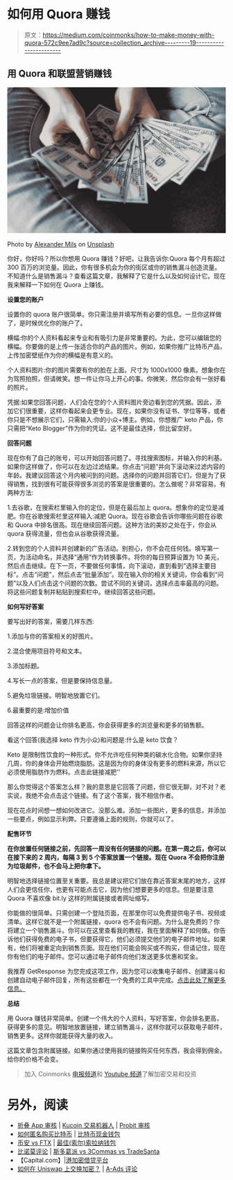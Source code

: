 # 如何用 Quora 赚钱

> 原文：<https://medium.com/coinmonks/how-to-make-money-with-quora-572c9ee7ad9c?source=collection_archive---------19----------------------->

## 用 Quora 和联盟营销赚钱

![](img/3066801fd23ab45ca30b813c65a30dec.png)

Photo by [Alexander Mils](https://unsplash.com/@alexandermils?utm_source=medium&utm_medium=referral) on [Unsplash](https://unsplash.com?utm_source=medium&utm_medium=referral)

你好，你好吗？所以你想用 Quora 赚钱？好吧，让我告诉你:Quora 每个月有超过 300 百万的浏览量。因此，你有很多机会为你的街区或你的销售漏斗创造流量。不知道什么是销售漏斗？查看这篇文章，我解释了它是什么以及如何设计它。现在我来解释一下如何在 Quora 上赚钱。

**设置您的账户**

设置你的 quora 账户很简单。你只需注册并填写所有必要的信息。一旦你这样做了，是时候优化你的账户了。

横幅:你的个人资料看起来专业和有吸引力是非常重要的。为此，您可以编辑您的横幅。你要做的是上传一张适合你的产品的图片。例如，如果你推广比特币产品，上传加密壁纸作为你的横幅是有意义的。

个人资料图片:你的图片需要有你的脸在上面。尺寸为 1000x1000 像素。想象你在为驾照拍照，但请微笑。想一件让你马上开心的事。你微笑，然后你会有一张好看的照片。

凭据:如果您回答问题，人们会在您的个人资料图片旁边看到您的凭据。因此，添加它们很重要，这样你看起来会更专业。现在，如果你没有证书、学位等等，或者你只是不想展示它们，只需输入:你的小众+博主。例如，你想推广 keto 产品，你只需把“Keto Blogger”作为你的凭证。这不是最佳选择，但比留空好。

**回答问题**

现在你有了自己的账号，可以开始回答问题了。寻找搜索图标，并输入你的利基。如果你这样做了，你可以在左边过滤结果。你点击“问题”并向下滚动来过滤内容的年龄。我建议回答这个月内被问到的问题。选择你的问题并回答它们，但是为了获得销售，找到很有可能获得很多浏览的答案是很重要的。怎么做呢？非常容易。有两种方法:

1.去谷歌，在搜索栏里输入你的定位，但是在最后加上 quora。想象你的定位是减肥。你在谷歌搜索栏里这样输入:减肥 Quora。现在谷歌会告诉你哪些问题在谷歌和 Quora 中排名很高。现在继续回答问题。这种方法的美妙之处在于，你会从 quora 获得流量，但也会从谷歌获得流量。

2.转到您的个人资料并创建新的广告活动。别担心，你不会花任何钱。填写第一页，为活动命名，并选择“通用”作为转换事件。将你的每日预算设置为 10 美元，然后点击继续。在下一页，不要做任何事情，向下滚动，直到看到“选择主要目标”。点击“问题”，然后点击“批量添加”。现在输入你的相关关键词，你会看到“问题”以及人们点击这个问题的次数。尝试不同的关键词，选择点击率最高的问题。将这些问题复制并粘贴到搜索栏中。继续回答这些问题。

**如何写好答案**

要写出好的答案，需要几样东西:

1.添加与你的答案相关的好图片。

2.混合使用项目符号和文本。

3.添加标题。

4.写长一点的答案，但是要保持信息量。

5.避免垃圾链接。明智地放置它们。

6.最重要的是:增加价值

回答这样的问题会让你排名更高，你会获得更多的浏览量和更多的销售额。

看这个回答(我选择 keto 作为小众)和问题是:什么是 keto 饮食？

Keto 是限制性饮食的一种形式。你不允许吃任何种类的碳水化合物。如果你坚持几周，你的身体会开始燃烧脂肪。这是因为你的身体没有更多的燃料来源，所以它必须使用脂肪作为燃料。点击此链接减肥''

那么你觉得这个答案怎么样？我的意思是它回答了问题，但它很无聊，对不对？老实说，我绝不会点击这个链接。有了这个答案，我不相信作者。

现在花点时间想一想如何改进它。没那么难。添加一些图片，更多的信息，并添加一些要点，例如显示利弊。只要遵循上面的规则，你就可以了。

**配售环节**

**在你放置任何链接之前，先回答一周没有任何链接的问题。在第一周之后，你可以在接下来的 2 周内，每隔 3 到 5 个答案放置一个链接。现在 Quora 不会把你注册为垃圾邮件，也不会马上把你拿下。**

明智地选择链接位置至关重要。我总是建议把它们放在靠近答案末尾的地方，这样人们会更信任你，也更有可能点击它，因为他们想要更多的信息。但是要注意 Quora 不喜欢像 bit.ly 这样的附属链接或者网址缩写。

你能做的很简单。只需创建一个登陆页面，在那里你可以免费提供电子书、视频或清单。这样它就不是一个附属链接，quora 也不会有问题。为什么是免费的？你将建立一个销售漏斗。你可以在这里查看我的教程，我在里面解释了如何做。你告诉他们获得免费的电子书，但要获得它，他们必须提交他们的电子邮件地址。如果有，他们将被重定向到销售页面。现在他们可能会购买或不购买，但请记住，现在你有他们的电子邮件。您可以通过电子邮件向他们发送更多优惠和奖金。

我推荐 GetResponse 为您完成这项工作，因为您可以收集电子邮件、创建漏斗和创建自动电子邮件回复，所有这些都在一个免费的工具中完成。[点击此处了解更多信息。](https://www.getresponse.com?ab=Phk7yvwHyp)

**总结**

用 Quora 赚钱非常简单。创建一个伟大的个人资料，写好答案，你会排名更高，获得更多的意见。明智地放置链接，建立销售漏斗，这样你就可以获取电子邮件，销售更多。这样你就能获得大量的收入。

这篇文章包含附属链接。如果你通过使用我的链接购买任何东西，我会得到佣金。给你的价格不会变。

> 加入 Coinmonks [电报频道](https://t.me/coincodecap)和 [Youtube 频道](https://www.youtube.com/c/coinmonks/videos)了解加密交易和投资

# 另外，阅读

*   [折叠 App 审核](https://coincodecap.com/fold-app-review) | [Kucoin 交易机器人](/coinmonks/kucoin-trading-bot-automate-your-trades-8cf0ca2138e0) | [Probit 审核](https://coincodecap.com/probit-review)
*   [如何匿名购买比特币](https://coincodecap.com/buy-bitcoin-anonymously) | [比特币现金钱包](https://coincodecap.com/bitcoin-cash-wallets)
*   [币安 vs FTX](https://coincodecap.com/binance-vs-ftx) | [最佳(索尔)索拉纳钱包](https://coincodecap.com/solana-wallets)
*   [比诺莫评论](https://coincodecap.com/binomo-review) | [斯多葛派 vs 3Commas vs TradeSanta](https://coincodecap.com/stoic-vs-3commas-vs-tradesanta)
*   【Capital.com】|[港加密借贷平台](https://coincodecap.com/crypto-lending-hong-kong)
*   [如何在 Uniswap 上交换加密？](https://coincodecap.com/swap-crypto-on-uniswap) | [A-Ads 评论](https://coincodecap.com/a-ads-review)
